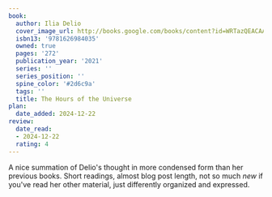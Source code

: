 ```yaml
---
book:
  author: Ilia Delio
  cover_image_url: http://books.google.com/books/content?id=WRTazQEACAAJ&printsec=frontcover&img=1&zoom=1&source=gbs_api
  isbn13: '9781626984035'
  owned: true
  pages: '272'
  publication_year: '2021'
  series: ''
  series_position: ''
  spine_color: '#2d6c9a'
  tags: ''
  title: The Hours of the Universe
plan:
  date_added: 2024-12-22
review:
  date_read:
  - 2024-12-22
  rating: 4
---
```

A nice summation of Delio's thought in more condensed form than her previous books. Short readings, almost blog post length, not so much _new_ if you've read her other material, just differently organized and expressed.
